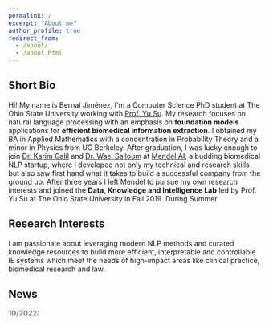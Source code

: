 ```yaml
---
permalink: /
excerpt: "About me"
author_profile: true
redirect_from: 
  - /about/
  - /about.html
---
```


## Short Bio

Hi! My name is Bernal Jiménez, I'm a Computer Science PhD student at The Ohio State University working with [Prof. Yu Su](https://ysu1989.github.io/). My research focuses on natural language processing with an emphasis on **foundation models** applications for **efficient biomedical information extraction**. I obtained my BA in Applied Mathematics with a concentration in Probability Theory and a minor in Physics from UC Berkeley. After graduation, I was lucky enough to join [Dr. Karim Galil](https://www.linkedin.com/in/karim-galil-m-d-83a2b258/) and [Dr. Wael Salloum](https://www.linkedin.com/in/waelsalloum/) at [Mendel AI](https://www.mendel.ai/), a budding biomedical NLP startup, where I developed not only my technical and research skills but also saw first hand what it takes to build a successful company from the ground up. After three years I left Mendel to pursue my own research interests and joined the **Data, Knowledge and Intelligence Lab** led by Prof. Yu Su at The Ohio State University in Fall 2019. During Summer 

## Research Interests

I am passionate about leveraging modern NLP methods and curated knowledge resources to build more efficient, interpretable and controllable IE systems which meet the needs of high-impact areas like clinical practice, biomedical research and law.

## News
<div style="height:200px;width:800px;overflow:auto;color:grey">
<b>10/2022:</b>  <br>

</div>
